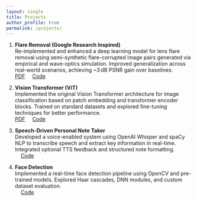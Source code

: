 ```yaml
---
layout: single
title: Projects
author_profile: true
permalink: /projects/
---
```


1. **Flare Removal (Google Research Inspired)**  
Re-implemented and enhanced a deep learning model for lens flare removal using semi-synthetic flare-corrupted image pairs generated via empirical and wave-optics simulation. Improved generalization across real-world scenarios, achieving ~3 dB PSNR gain over baselines.  
<i class="far fa-file-pdf"></i> [PDF](https://arxiv.org/pdf/2011.12485.pdf) &nbsp; &nbsp; <i class="fab fa-github"></i> [Code](https://github.com/xPushpeshx/flare_removal)

2. **Vision Transformer (ViT)**  
Implemented the original Vision Transformer architecture for image classification based on patch embedding and transformer encoder blocks. Trained on standard datasets and explored fine-tuning techniques for better performance.  
<i class="far fa-file-pdf"></i> [PDF](https://arxiv.org/pdf/2010.11929v2.pdf) &nbsp; &nbsp; <i class="fab fa-github"></i> [Code](https://github.com/xPushpeshx/ViT_visionTransformer)

3. **Speech-Driven Personal Note Taker**  
Developed a voice-enabled system using OpenAI Whisper and spaCy NLP to transcribe speech and extract key information in real-time. Integrated optional TTS feedback and structured note formatting.  
<i class="far fa-file-pdf"></i> &nbsp; &nbsp; <i class="fab fa-github"></i> [Code](https://github.com/xPushpeshx/notesTaker)

4. **Face Detection**  
Implemented a real-time face detection pipeline using OpenCV and pre-trained models. Explored Haar cascades, DNN modules, and custom dataset evaluation.  
<i class="far fa-file-pdf"></i> &nbsp; &nbsp; <i class="fab fa-github"></i> [Code](https://github.com/xPushpeshx/face_detection)
